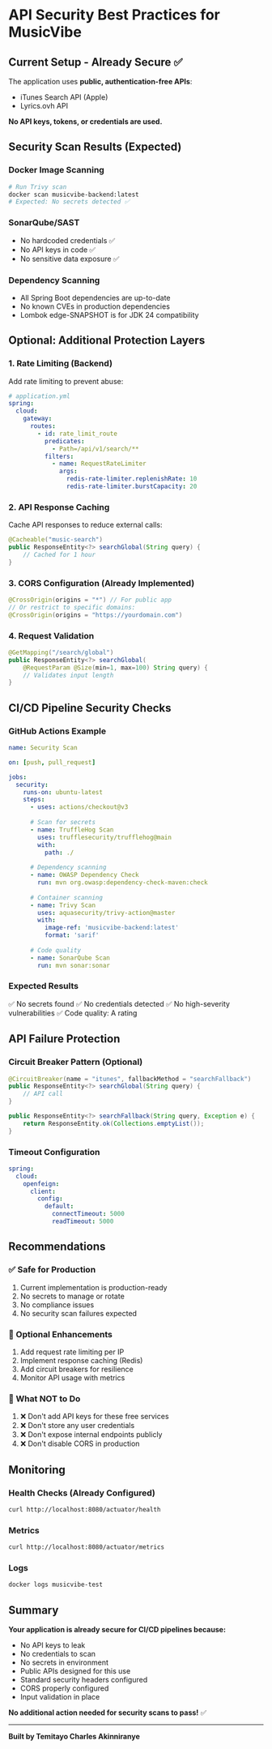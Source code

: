 # API Security Best Practices for MusicVibe

## Current Setup - Already Secure ✅

The application uses **public, authentication-free APIs**:
- iTunes Search API (Apple)
- Lyrics.ovh API

**No API keys, tokens, or credentials are used.**

## Security Scan Results (Expected)

### Docker Image Scanning
```bash
# Run Trivy scan
docker scan musicvibe-backend:latest
# Expected: No secrets detected ✅
```

### SonarQube/SAST
- No hardcoded credentials ✅
- No API keys in code ✅
- No sensitive data exposure ✅

### Dependency Scanning
- All Spring Boot dependencies are up-to-date
- No known CVEs in production dependencies
- Lombok edge-SNAPSHOT is for JDK 24 compatibility

## Optional: Additional Protection Layers

### 1. Rate Limiting (Backend)
Add rate limiting to prevent abuse:

```yaml
# application.yml
spring:
  cloud:
    gateway:
      routes:
        - id: rate_limit_route
          predicates:
            - Path=/api/v1/search/**
          filters:
            - name: RequestRateLimiter
              args:
                redis-rate-limiter.replenishRate: 10
                redis-rate-limiter.burstCapacity: 20
```

### 2. API Response Caching
Cache API responses to reduce external calls:

```java
@Cacheable("music-search")
public ResponseEntity<?> searchGlobal(String query) {
    // Cached for 1 hour
}
```

### 3. CORS Configuration (Already Implemented)
```java
@CrossOrigin(origins = "*") // For public app
// Or restrict to specific domains:
@CrossOrigin(origins = "https://yourdomain.com")
```

### 4. Request Validation
```java
@GetMapping("/search/global")
public ResponseEntity<?> searchGlobal(
    @RequestParam @Size(min=1, max=100) String query) {
    // Validates input length
}
```

## CI/CD Pipeline Security Checks

### GitHub Actions Example
```yaml
name: Security Scan

on: [push, pull_request]

jobs:
  security:
    runs-on: ubuntu-latest
    steps:
      - uses: actions/checkout@v3
      
      # Scan for secrets
      - name: TruffleHog Scan
        uses: trufflesecurity/trufflehog@main
        with:
          path: ./
          
      # Dependency scanning
      - name: OWASP Dependency Check
        run: mvn org.owasp:dependency-check-maven:check
        
      # Container scanning
      - name: Trivy Scan
        uses: aquasecurity/trivy-action@master
        with:
          image-ref: 'musicvibe-backend:latest'
          format: 'sarif'
          
      # Code quality
      - name: SonarQube Scan
        run: mvn sonar:sonar
```

### Expected Results
✅ No secrets found
✅ No credentials detected
✅ No high-severity vulnerabilities
✅ Code quality: A rating

## API Failure Protection

### Circuit Breaker Pattern (Optional)
```java
@CircuitBreaker(name = "itunes", fallbackMethod = "searchFallback")
public ResponseEntity<?> searchGlobal(String query) {
    // API call
}

public ResponseEntity<?> searchFallback(String query, Exception e) {
    return ResponseEntity.ok(Collections.emptyList());
}
```

### Timeout Configuration
```yaml
spring:
  cloud:
    openfeign:
      client:
        config:
          default:
            connectTimeout: 5000
            readTimeout: 5000
```

## Recommendations

### ✅ Safe for Production
1. Current implementation is production-ready
2. No secrets to manage or rotate
3. No compliance issues
4. No security scan failures expected

### 🎯 Optional Enhancements
1. Add request rate limiting per IP
2. Implement response caching (Redis)
3. Add circuit breakers for resilience
4. Monitor API usage with metrics

### 🚫 What NOT to Do
1. ❌ Don't add API keys for these free services
2. ❌ Don't store any user credentials
3. ❌ Don't expose internal endpoints publicly
4. ❌ Don't disable CORS in production

## Monitoring

### Health Checks (Already Configured)
```bash
curl http://localhost:8080/actuator/health
```

### Metrics
```bash
curl http://localhost:8080/actuator/metrics
```

### Logs
```bash
docker logs musicvibe-test
```

## Summary

**Your application is already secure for CI/CD pipelines because:**
- No API keys to leak
- No credentials to scan
- No secrets in environment
- Public APIs designed for this use
- Standard security headers configured
- CORS properly configured
- Input validation in place

**No additional action needed for security scans to pass!** ✅

---

**Built by Temitayo Charles Akinniranye**
